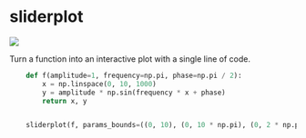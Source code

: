 # sliderplot

![](https://github.com/ngripon/sliderplot/demo.gif)

Turn a function into an interactive plot with a single line of code.

``` python
    def f(amplitude=1, frequency=np.pi, phase=np.pi / 2):
        x = np.linspace(0, 10, 1000)
        y = amplitude * np.sin(frequency * x + phase)
        return x, y


    sliderplot(f, params_bounds=((0, 10), (0, 10 * np.pi), (0, 2 * np.pi)), show=True)
```
